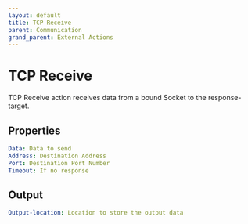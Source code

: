 ```yaml
---
layout: default
title: TCP Receive
parent: Communication
grand_parent: External Actions
---
```


# TCP Receive
TCP Receive action receives data from a bound Socket to the response-target.

## Properties
```yaml
Data: Data to send
Address: Destination Address
Port: Destination Port Number
Timeout: If no response
```

## Output
```yaml
Output-location: Location to store the output data
```
